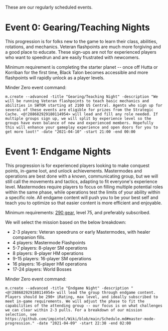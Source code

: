 These are our regularly scheduled events.

# Event 0: Gearing/Teaching Nights

This progression is for folks new to the game to learn their class, abilities, rotations, and mechanics. Veteran flashpoints are much more forgiving and a good place to educate. These sign-ups are not for experienced players who want to speedrun and are easily frustrated with newcomers.

Minimum requirement is completing the starter planet -- once off Hutta or Korriban for the first time, Black Talon becomes accessible and more flashpoints will rapidly unlock as a player levels.

Minder Zero event command:
```
m.create --advanced -title "Gearing/Teaching Night" -description "We will be running Veteran flashpoints to teach basic mechanics and abilities in SWTOR starting at 2100 US Central. Agents who sign up for several of these events are eligible for prizes from the Strategic Cache. <@!288682929180114954> will lead and fill any role needed. If multiple groups sign up, we will split by experience level so the groups have even balance of new and experienced members. Hopefully this will enhance your gameplay experience and open doors for you to get more loot!" -date "2021-04-10" -start 21:00 -end 00:00
```

# Event 1: Endgame Nights

This progression is for experienced players looking to make conquest points, in-game loot, and unlock achievements. Mastermodes and operations are best done with a known, communicating group, but we will still call the movements and tactics, adapting to fit everyone's experience level. Mastermodes require players to focus on filling multiple potential roles within the same phase, while operations test the limits of your ability within a specific role. All endgame content will push you to be your best self and teach you to optimize so that easier content is more efficient and enjoyable.

Minimum requirements: [290 gear](https://www.reddit.com/r/swtor/comments/dos9kd/recommended_gear_for_master_mode_flashpoints/), level 75, and preferably subscribed.

We will select the mission based on the below breakdown:
* 2-3 players: Veteran speedruns or early Mastermodes, with healer companion fills.
* 4 players: Mastermode Flashpoints
* 5-7 players: 8-player SM operations
* 8 players: 8-player HM operations
* 9-15 players: 16-player SM operations
* 16 players: 16-player HM operations
* 17-24 players: World Bosses

Minder Zero event command:
```
m.create --advanced -title "Endgame Night" -description "<@!288682929180114954> will lead the group through endgame content. Players should be 290+ iRating, max level, and ideally subscribed to meet in-game requirements. We will adjust the phase to fit the capabilities of the attending group -- our focus is on what challenges we can clear within 2-3 pulls. For a breakdown of our mission selection, see https://github.com/impintel/Wiki/blob/main/Schedule.md#master-mode-progression." -date "2021-04-09" -start 22:30 -end 02:00
```

